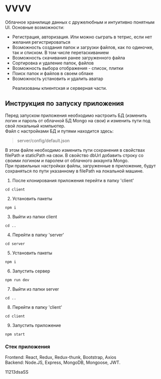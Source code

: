 # VVVV
Облачное хранилище данных c дружелюбным и интуитивно понятным UI. Основные возможности:<br>
- Регистрация, авторизация. Или можно сыграть в тетрис, если нет желания регистрироваться<br> 
- Возможность создания папок и загрузки файлов, как по одиночке, так и списком. В том числе перетаскиванием<br>
- Возможность скачивания ранее загруженного файла<br>
- Сортировка и удаление папок, файлов<br>
- Возможность выбора отображения - список, плитки<br>
- Поиск папок и файлов в своем облаке<br>
- Возможность установить и удалить аватар<br><p>
Реализованы клиентская и серверная части.</p>
###
## Инструкция по запуску приложения
Перед запуском приложения необходимо настроить БД (изменить логин и пароль от облачной БД Mongo на свои) и изменить пути под свой локальный компьютер.<br>
Файл с настройками БД и путями находится здесь:
> server/config/default.json<br>

В этом файле необходимо изменить пути сохранения в свойствах filePath и staticPath на свои.
В свойство dbUrl добавить строку со своими логином и паролем от облачного аккаунта Mongo.<br>
При правильных настройках файлы, загруженные в приложение, будут сохраняться по пути указанному в filePath на локальной машине.

1. После клонирования приложения перейти в папку 'client'<br>
``` JS
cd client
```

2. Установить пакеты<br>
``` JS
npm i
```

3. Выйти из папки client<br>
``` JS
cd ..
```

4. Перейти в папку 'server'<br>
``` JS
cd server
```

5. Установить пакеты<br>
``` JS
npm i
```

6. Запустить сервер<br>
``` JS
npm run dev
```

7. Выйти из папки server<br>
``` JS
cd ..
```

8. Перейти в папку 'client'<br>
``` JS
cd client
```

9. Запустить приложение<br>
``` JS
npm start
```

### Стек приложения

Frontend: React, Redux, Redux-thunk, Bootstrap, Axios<br>
Backend: Node.JS, Express, MongoDB, Mongoose, JWT.

11213dsaSS
